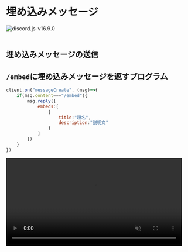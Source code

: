 # 埋め込みメッセージ
![discord.js-v16.9.0](https://shields.io/badge/discord.js-v16.9.0-blue)
<br></br>


## 埋め込みメッセージの送信

## `/embed`に埋め込みメッセージを返すプログラム
```js
client.on("messageCreate", (msg)=>{
    if(msg.content==="/embed"){
        msg.reply({
            embeds:[
                {
                    title:"題名",
                    description:"説明文"
                }
            ]
        })
    }
})
```

<video style="width: 50vw;" controls playsinline muted="true" src="https://github.com/kelp-of-truth/Discord-Document/blob/kelp-of-truth-discord.js-document/document/src/video/embed_1.mp4?raw=true" >
ビデオを読み込めませんでした
</video>
